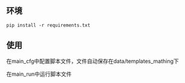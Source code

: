 ## 环境
```commandline
pip install -r requirements.txt
```
## 使用
在main_cfg中配置脚本文件，文件自动保存在data/templates_mathing下

在main_run中运行脚本文件
